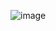 ![image](https://github.com/juniorjunco/app-clima/assets/113650785/58a24c24-8917-43c2-8ab5-38d01318011c)
